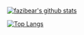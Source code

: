 [![fazibear's github stats](https://github-readme-stats.vercel.app/api?username=fazibear&count_private=true&show_icons=true&theme=transparent)](https://github.com/fazibear)

[![Top Langs](https://github-readme-stats.vercel.app/api/top-langs/?username=fazibear&langs_count=10&layout=compact&theme=transparent)](https://github.com/fazibear)

<!--
**fazibear/.github** is a ✨ _special_ ✨ repository because its `README.md` (this file) appears on your GitHub profile.

Here are some ideas to get you started:

- 🔭 I’m currently working on ...
- 🌱 I’m currently learning ...
- 👯 I’m looking to collaborate on ...
- 🤔 I’m looking for help with ...
- 💬 Ask me about ...
- 📫 How to reach me: ...
- 😄 Pronouns: ...
- ⚡ Fun fact: ...
-->
